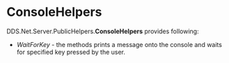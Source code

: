 # ConsoleHelpers

DDS.Net.Server.PublicHelpers.**ConsoleHelpers** provides following:

  * *WaitForKey* - the methods prints a message onto the console and waits for specified key pressed by the user.





